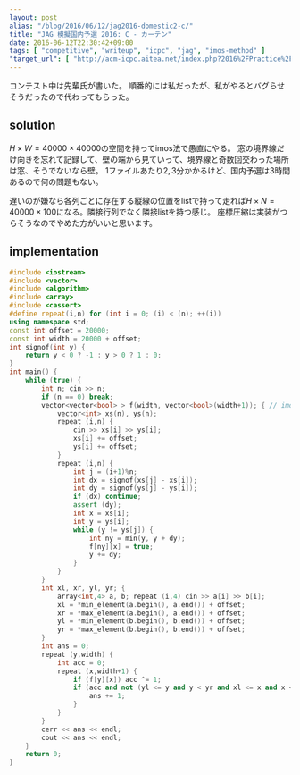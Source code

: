 ```yaml
---
layout: post
alias: "/blog/2016/06/12/jag2016-domestic2-c/"
title: "JAG 模擬国内予選 2016: C - カーテン"
date: 2016-06-12T22:30:42+09:00
tags: [ "competitive", "writeup", "icpc", "jag", "imos-method" ]
"target_url": [ "http://acm-icpc.aitea.net/index.php?2016%2FPractice%2F%E6%A8%A1%E6%93%AC%E5%9B%BD%E5%86%85%E4%BA%88%E9%81%B8B" ]
---
```


コンテスト中は先輩氏が書いた。
順番的には私だったが、私がやるとバグらせそうだったので代わってもらった。

## solution

$H \times W = 40000 \times 40000$の空間を持ってimos法で愚直にやる。
窓の境界線だけ向きを忘れて記録して、壁の端から見ていって、境界線と奇数回交わった場所は窓、そうでないなら壁。
$1$ファイルあたり$2,3$分かかるけど、国内予選は$3$時間あるので何の問題もない。

遅いのが嫌なら各列ごとに存在する縦線の位置をlistで持って走れば$H \times N = 40000 \times 100$になる。隣接行列でなく隣接listを持つ感じ。
座標圧縮は実装がつらそうなのでやめた方がいいと思います。

## implementation

``` c++
#include <iostream>
#include <vector>
#include <algorithm>
#include <array>
#include <cassert>
#define repeat(i,n) for (int i = 0; (i) < (n); ++(i))
using namespace std;
const int offset = 20000;
const int width = 20000 + offset;
int signof(int y) {
    return y < 0 ? -1 : y > 0 ? 1 : 0;
}
int main() {
    while (true) {
        int n; cin >> n;
        if (n == 0) break;
        vector<vector<bool> > f(width, vector<bool>(width+1)); { // imos
            vector<int> xs(n), ys(n);
            repeat (i,n) {
                cin >> xs[i] >> ys[i];
                xs[i] += offset;
                ys[i] += offset;
            }
            repeat (i,n) {
                int j = (i+1)%n;
                int dx = signof(xs[j] - xs[i]);
                int dy = signof(ys[j] - ys[i]);
                if (dx) continue;
                assert (dy);
                int x = xs[i];
                int y = ys[i];
                while (y != ys[j]) {
                    int ny = min(y, y + dy);
                    f[ny][x] = true;
                    y += dy;
                }
            }
        }
        int xl, xr, yl, yr; {
            array<int,4> a, b; repeat (i,4) cin >> a[i] >> b[i];
            xl = *min_element(a.begin(), a.end()) + offset;
            xr = *max_element(a.begin(), a.end()) + offset;
            yl = *min_element(b.begin(), b.end()) + offset;
            yr = *max_element(b.begin(), b.end()) + offset;
        }
        int ans = 0;
        repeat (y,width) {
            int acc = 0;
            repeat (x,width+1) {
                if (f[y][x]) acc ^= 1;
                if (acc and not (yl <= y and y < yr and xl <= x and x < xr)) { // not covered with the curtain
                    ans += 1;
                }
            }
        }
        cerr << ans << endl;
        cout << ans << endl;
    }
    return 0;
}
```
